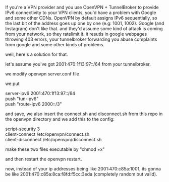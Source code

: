 If you're a VPN provider and you use OpenVPN + TunnelBroker to provide IPv6 connectivity to your VPN clients, you'd have a problem with Google and some other CDNs.
OpenVPN by default assigns IPv6 sequentially, so the last bit of the address goes up one by one (e.g: 1001, 1002). Google (and Instagram) don't like that. and they'd assume some kind of attack is coming from your network, so they ratelimit it.
it resutls in google webpages throwing 403 errors, your tunnelbroker forwarding you abuse complaints from google and some other kinds of problems.

well, here's a solution for that.

let's assume you've got 2001:470:1f13:97::/64 from your tunnelbroker.

we modify openvpn server.conf file

we put

server-ipv6 2001:470:1f13:97::/64\
push "tun-ipv6"\
push "route-ipv6 2000::/3"

and save, we also insert the connect.sh and disconnect.sh from this repo in the openvpn directory and we add this to the config:

script-security 3\
client-connect /etc/openvpn/connect.sh\
client-disconnect /etc/openvpn/disconnect.sh

make these two files executable by "chmod +x"

and then restart the openvpn restart.

now, instead of your ip addresses being like 2001:470:c85a:1001, its gonna be like 2001:470:c85a:8ca:f8fd:f5cc:3eda (completely random but valid).
